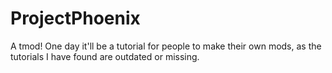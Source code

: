# ProjectPhoenix
A tmod! One day it'll be a tutorial for people to make their own mods, as the tutorials I have found are outdated or missing.

